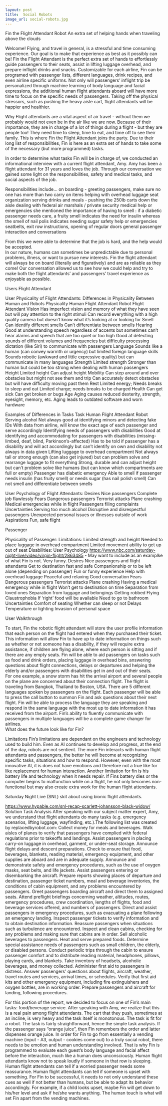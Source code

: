 ```yaml
---
layout: post
title:  Social Robots
image_url: social-robots.jpg
---
```

Fin the Flight Attendant Robot
An extra set of helping hands when traveling above the clouds

Welcome!
Flying, and travel in general, is a stressful and time consuming experience. Our goal is to make that experience as best as it possibly can be! Fin the Flight Attendant is the perfect extra set of hands to effortlessly guide passengers to their seats, assist in lifting luggage overhead, and prepare inflight drinks and snacks. Customizable for each airline, Fin can be programed with passenger lists, different languages, drink recipes, and even airline specific uniforms. Not only will passengers’ inflight trip be personalized through machine learning of body language and facial expressions, the additional human flight attendants aboard will have more time to focus on the specific needs of passengers. Taking off the physical stressors, such as pushing the heavy aisle cart, flight attendants will be happier and healthier.

Why
Flight attendants are a vital aspect of air travel - without them we probably would not even be in the air like we are now. Because of their importance, they are in charge of a lot of things during a  flight - but they are people too! They need time to sleep, time to eat, and time off to see their family. This is where Fin the Flight Attendant joins the party. Due to their long list of responsibilities, Fin is here as an extra set of hands to take some of the necessary (but more programmed) tasks.

In order to determine what tasks Fin will be in charge of, we conducted an informational interview with a current flight attendant, Amy. Amy has been a flight attendant for 31 years and loves the job. Through our conversation we gained some light on the responsibilities, safety and medical tasks, and social aspects of the job.

Responsibilities include…
on boarding - greeting passengers, make sure no one has more than two carry on items
helping with overhead luggage
seat organization
serving drinks and meals - pushing the 250lb carts down the aisle
dealing with federal air marshals / private security
medical help or emergencies
she mentioned the importance of having to smell : if a diabetic passenger needs care, a fruity smell indicates the need for insulin whereas the smell of nail polis indicates needing sugar
safety help or emergencies
seatbelts, exit row instructions, opening of regular doors
general passenger interaction and conversations

From this we were able to determine that the job is hard, and the help would be accepted.  
In our nature, humans can sometimes be unpredictable due to personal problems, illness, or want to pursue new interests. Fin the flight attendant will always be on board (literally and figuratively) and are as reliable as they come! Our conversation allowed us to see how we could help and try to make both the flight attendants’ and passengers’ travel experience as enjoyable as possible.

Users
Flight Attendant


User Physicality of Flight Attendants:
Differences in Physicality Between Human and Robots
Physicality
Human Flight Attendant
Robot Flight Attendant
Vision
Has imperfect vision and memory of what they have seen but will pay attention to the right stimuli
Can record everything with a high quality camera but doesn’t know what it’s looking at or looking for
Smell
Can identify different smells
Can’t differentiate between smells
Hearing
Good at understanding speech regardless of accents but sometimes can’t hear alarms and speech that are too quiet or too high
Good at detecting sounds of different volumes and frequencies but difficulty processing dictation (like Siri) to communicate with passengers
Language
Sounds like a human (can convey warmth or urgency) but limited foreign language skills
Sounds robotic (awkward and little expressive quality) but can communicate in many languages
Strength
Limited strength
Stronger than human but could be too strong when dealing with human passengers
Height
Limited height
Can adjust height
Mobility
Can step around and over obstacles but might not see them and trip
Can accurately detect obstacles but will have difficulty moving past them
Rest
Limited energy; Needs breaks to sleep and eat
Limited charge; needs breaks to be charged
Health
Can get sick
Can get broken or bugs
Age
Aging causes reduced dexterity, strength, eyesight, memory, etc.
Aging leads to outdated software and worn hardware  

Examples of Differences in Tasks
Task
Human Flight Attendant
Robot
Serving alcohol
Not always good at identifying minors and detecting fake IDs
With data from airline, will know the exact age of each passenger and serve accordingly
Identifying needs of passengers with disabilities
Good at identifying and accommodating for passengers with disabilities (missing-limbed, deaf, blind, Parkinson’s-affected)
Has to be told if passenger has a disability and will act accordingly but can’t identify on own and disability not always in data given
Lifting luggage to overhead compartment
Not always tall or strong enough (can also get injured) but can problem solve and rearrange luggage to fit everything
Strong, durable and can adjust height but can’t problem solve like humans (but can know which compartments are full or empty)
Passenger has diabetic emergency
Able to smell if passenger needs insulin (has fruity smell) or needs sugar (has nail polish smell)
Can not smell and differentiate between smells

User Psychology of Flight Attendants:
Desires
Nice passengers
Complete job flawlessly
Fears
Dangerous passengers
Terrorist attacks
Plane crashing
Medical emergencies while in flight
Passengers filing complaints
Uncertainties
Serving too much alcohol
Disruptive and disrespectful passengers
Unexpected personal issues or illnesses outside of work
Aspirations
Fun, safe flight

Passenger


Physicality of Passenger:
Limitations:
Limited strength and height
Needed to place luggage in overhead compartment
Limited movement  ability to get up out of seat
Disabilities:
User Psychology
https://www.nbc.com/saturday-night-live/video/virgin-flight/2863485 - May want to include as an examplke of what Fin is not. Very funny.
Desires
Nice passengers and flight attendants
Get to destination fast and safe
Companionship or to be left alone (depending on passenger)
Fun or funny experience
Help with overhead luggage
Peaceful and relaxing
Good conversation
Fears
Dangerous passengers
Terrorist attacks
Plane crashing
Having a medical emergency while in flight
Won’t get to destination on time
Separation from loved ones
Separation from luggage and belongings
Getting robbed
Flying
Claustrophobia
If ‘right’ food will be available
Need to go to bathroom
Uncertainties
Comfort of seating
Whether can sleep or not
Delays
Temperature or lighting
Invasion of personal space

User Walkthrough

To start, Fin the robotic flight attendant will store the user profile information that each person on the flight had entered when they purchased their ticket.  This information will allow Fin to have up to date information on things such as whether or not someone has a disability, if they will require extra assistance, if children are flying alone, where each person is sitting and if there are any empty seats.  Fin will be able to aid passengers on tasks such as food and drink orders, placing luggage in overhead bins, answering questions about flight connections, delays or departures and helping the elderly and/or passengers with disabilities get in and out of their seats.  
For one example, a snow storm has hit the arrival airport and several people on the plane are concerned about their connection flight. The flight is traveling from Bangkok, Thailand to Boston, USA. There are 5 different languages spoken by passengers on the flight. Each passenger will be able to press the call button to summon Fin and ask questions about their next flight. Fin will be able to process the language they are speaking and respond in the same language with the most up to date information it has received from the airport.  Fin’s ability to fluently communicate with passengers in multiple languages will be a complete game changer for airlines.  
What does the future look like for Fin?

Limitations
Fin’s limitations are dependant on the engineers and technology used to build him. Even as AI continues to develop and progress, at the end of the day, robots are not sentient.  The more Fin interacts with human flight attendants and passengers, the better he will become at recognizing specific tasks, situations and how to respond. However, even with the most innovative AI, it is does not have emotions and therefore not a true like for like replacement for human interaction. Another limitation for fin is his battery life and technology when it needs repair.  If Fins battery dies or the computer begins to malfunction while on a flight, he not only becomes non-functional but may also create extra work for the human flight attendants.  

Saturday Night Live (SNL) skit about using bionic flight attendants.

https://www.hypable.com/snl-recap-scarlett-johansson-black-widow/
Solution
Task Analysis
After speaking with our subject matter expert, Amy, we understand that flight attendants do many tasks (e.g. emergency scenarios, lifting luggage, wayfinding, etc.).The following list was created by replacedbyrobot.com:
Collect money for meals and beverages.
Walk aisles of planes to verify that passengers have complied with federal regulations prior to takeoffs and landings.
Assist passengers in placing carry-on luggage in overhead, garment, or under-seat storage.
Announce flight delays and descent preparations.
Check to ensure that food, beverages, blankets, reading material, emergency equipment, and other supplies are aboard and are in adequate supply.
Announce and demonstrate safety and emergency procedures, such as the use of oxygen masks, seat belts, and life jackets.
Assist passengers entering or disembarking the aircraft.
Prepare reports showing places of departure and destination, passenger ticket numbers, meal and beverage inventories, the conditions of cabin equipment, and any problems encountered by passengers.
Greet passengers boarding aircraft and direct them to assigned seats.
Attend preflight briefings concerning weather, altitudes, routes, emergency procedures, crew coordination, lengths of flights, food and beverage services offered, and numbers of passengers.
Direct and assist passengers in emergency procedures, such as evacuating a plane following an emergency landing.
Inspect passenger tickets to verify information and to obtain destination information.
Reassure passengers when situations such as turbulence are encountered.
Inspect and clean cabins, checking for any problems and making sure that cabins are in order.
Sell alcoholic beverages to passengers.
Heat and serve prepared foods.
Determine special assistance needs of passengers such as small children, the elderly, or disabled persons.
Conduct periodic trips through the cabin to ensure passenger comfort and to distribute reading material, headphones, pillows, playing cards, and blankets.
Take inventory of headsets, alcoholic beverages, and money collected.
Administer first aid to passengers in distress.
Answer passengers' questions about flights, aircraft, weather, travel routes and services, arrival times, or schedules.
Verify that first aid kits and other emergency equipment, including fire extinguishers and oxygen bottles, are in working order.
Prepare passengers and aircraft for landing, following procedures.

For this portion of the report, we decided to focus on one of Fin’s main tasks: food/beverage service. After speaking with Amy, we realize that this is a real pain among flight attendants. The cart that they push, sometimes at an incline, is very heavy and the task itself is monotonous. The task is fit for a robot. The task is fairly straightforward, hence the simple task analysis. If the passenger says “orange juice”, then Fin remembers the order and latter dispenses orange juice. In order for Fin to go from essentially a vending machine (input - A3, output - cookies come out) to a truly social robot, there needs to be emotion and human understanding involved. That is why Fin is programmed to evaluate each guest’s body language and facial affect before the interaction, much like a human does unconsciously. Human flight attendants know not to speak loudly if someone in that row is sleeping. Human flight attendants can tell if a worried passenger needs some reassurance. Human flight attendants can tell if someone is upset with something. For Fin to be successful, it needs to not only understand these cues as well if not better than humans, but be able to adapt its behavior accordingly. For example, if a child looks upset, maybe Fin will get down to his/her level and ask if he/she wants anything. The human touch is what will set Fin apart from the vending machines.

